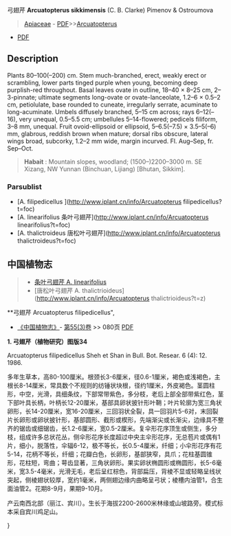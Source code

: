 弓翅芹 **Arcuatopterus sikkimensis** (C. B. Clarke) Pimenov & Ostroumova

> [Apiaceae](http://www.iplant.cn/info/Apiaceae?t=foc) - [PDF](http://www.iplant.cn/foc/pdf/Apiaceae.pdf)>>[Arcuatopterus](http://www.iplant.cn/info/Arcuatopterus?t=foc)
 - [PDF](http://www.iplant.cn/foc/pdf/Arcuatopterus.pdf)

## Description

Plants 80–100(–200) cm. Stem much-branched, erect, weakly erect or scrambling, lower parts tinged purple when young, becoming deep purplish-red throughout. Basal leaves ovate in outline, 18–40 × 8–25 cm, 2–3-pinnate; ultimate segments long-ovate or ovate-lanceolate, 1.2–6 × 0.5–2 cm, petiolulate, base rounded to cuneate, irregularly serrate, acuminate to long-acuminate. Umbels diffusely branched, 5–15 cm across; rays 6–12(–16), very unequal, 0.5–5.5 cm; umbellules 5–14-flowered; pedicels filiform, 3–8 mm, unequal. Fruit ovoid-ellipsoid or ellipsoid, 5–6.5(–7.5) × 3.5–5(–6) mm, glabrous, reddish brown when mature; dorsal ribs obscure, lateral wings broad, subcorky, 1.2–2 mm wide, margin incurved. Fl. Aug–Sep, fr. Sep–Oct.

> **Habait** : 
> Mountain slopes, woodland; (1500–)2200–3000 m. SE Xizang, NW Yunnan (Binchuan, Lijiang) [Bhutan, Sikkim].

### Parsublist

* [A.  filipedicellus  ](http://www.iplant.cn/info/Arcuatopterus filipedicellus?t=foc)
* [A.  linearifolius  条叶弓翅芹](http://www.iplant.cn/info/Arcuatopterus linearifolius?t=foc)
* [A.  thalictroideus  唐松叶弓翅芹](http://www.iplant.cn/info/Arcuatopterus thalictroideus?t=foc)

## 中国植物志

> * [条叶弓翅芹  A.  linearifolius](Arcuatopterus-linearifolius-条叶弓翅芹.md)
> * [唐松叶弓翅芹  A.  thalictrioideus](http://www.iplant.cn/info/Arcuatopterus thalictrioideus?t=z)

**弓翅芹 Arcuatopterus filipedicellus",

* [《中国植物志》](http://www.iplant.cn/frps)- [第55(3)卷](http://www.iplant.cn/frps/vol/55(3)) >> 080页 [PDF](http://www.iplant.cn/frps/pdf/55(3)/080.PDF)

**1. 弓翅芹（植物研究）图版34**

Arcuatopterus filipedicellus Sheh et Shan in Bull. Bot. Resear. 6 (4): 12. 1986.

多年生草本，高80-100厘米。根颈长3-6厘米，径0.6-1厘米，褐色或浅褐色，主根长8-14厘米，常具数个不规则的纺锤状块根，径约1厘米，外皮褐色。茎圆柱形，中空，光滑，具细条纹，下部常带紫色，多分枝，老后上部全部带紫红色，茎下部叶具长柄，叶柄长12-20厘米，基部具卵状披针形叶鞘；叶片轮廓为宽三角状卵形，长14-20厘米，宽16-20厘米，三回羽状全裂，具一回羽片5-6对，末回裂片长卵形或卵状披针形，基部圆形、截形或楔形，先端渐尖或长渐尖，边缘具不整齐的锯齿或细锯齿，长1.2-6厘米，宽0.5-2厘米。复伞形花序顶生或侧生，多分枝，组成许多总状花丛，侧伞形花序长度超过中央主伞形花序，无总苞片或偶有1片，细小，脱落性，伞辐6-12，极不等长，长0.5-4厘米，纤细；小伞形花序有花5-14，花柄不等长，纤细；花瓣白色，长卵形，基部狭窄，具爪；花柱基圆锥形，花柱短，弯曲；萼齿显著，三角状卵形。果实卵状椭圆形或椭圆形，长5-6毫米，宽3.5-4毫米，光滑无毛，老后呈红棕色，背部扁压，背棱不显或轻略呈线状突起，侧棱翅状较厚，宽约1毫米，两侧翅边缘内曲略呈弓状；棱槽内油管1，合生面油管2。花期8-9月，果期9-10月。

产云南西北部（丽江、宾川）。生长于海拔2200-2600米林缘或山坡路旁。模式标本采自宾川鸡足山。

}